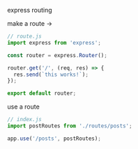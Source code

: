 express routing

make a route ->

```js
// route.js
import express from 'express';

const router = express.Router();

router.get('/', (req, res) => {
  res.send(`this works!`);
});

export default router;
```

use a route

```js
// index.js
import postRoutes from './routes/posts';

app.use('/posts', postRoutes);
```
